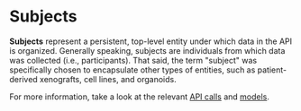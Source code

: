 # Subjects

**Subjects** represent a persistent, top-level entity under which data in
the API is organized. Generally speaking, subjects are individuals from which
data was collected (i.e., participants). That said, the term "subject" was
specifically chosen to encapsulate other types of entities, such as
patient-derived xenografts, cell lines, and organoids.

For more information, take a look at the relevant
[API
calls](https://cbiit.github.io/ccdi-federation-api/specification.html#tag/subject)
and
[models](https://cbiit.github.io/ccdi-federation-api/specification.html#model/modelssubject).
